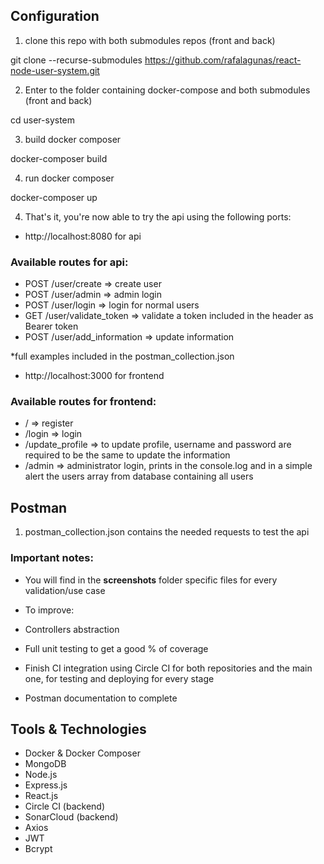 ## Configuration

1. clone this repo with both submodules repos (front and back)

git clone --recurse-submodules https://github.com/rafalagunas/react-node-user-system.git

2. Enter to the folder containing docker-compose and both submodules (front and back)

cd user-system

3. build docker composer

docker-composer build

4. run docker composer

docker-composer up

4. That's it, you're now able to try the api using the following ports:

- http://localhost:8080 for api

### Available routes for api:

- POST /user/create => create user
- POST /user/admin => admin login
- POST /user/login => login for normal users
- GET /user/validate_token => validate a token included in the header as Bearer token
- POST /user/add_information => update information

\*full examples included in the postman_collection.json

- http://localhost:3000 for frontend

### Available routes for frontend:

- / => register
- /login => login
- /update_profile => to update profile, username and password are required to be the same to update the information
- /admin => administrator login, prints in the console.log and in a simple alert the users array from database containing all users

## Postman

1. postman_collection.json contains the needed requests to test the api

### Important notes:

- You will find in the **screenshots** folder specific files for every validation/use case

- To improve:

- Controllers abstraction
- Full unit testing to get a good % of coverage
- Finish CI integration using Circle CI for both repositories and the main one, for testing and deploying for every stage
- Postman documentation to complete

## Tools & Technologies

- Docker & Docker Composer
- MongoDB
- Node.js
- Express.js
- React.js
- Circle CI (backend)
- SonarCloud (backend)
- Axios
- JWT
- Bcrypt
